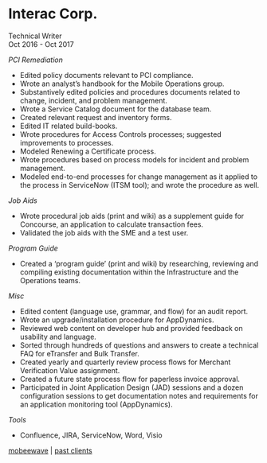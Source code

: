# Interac Corp.
Technical Writer  
Oct 2016 - Oct 2017  

*PCI Remediation*
* Edited policy documents relevant to PCI compliance.
* Wrote an analystʼs handbook for the Mobile Operations group.
* Substantively edited policies and procedures documents related to change, incident, and problem management.
* Wrote a Service Catalog document for the database team.
* Created relevant request and inventory forms.
* Edited IT related build-books.
* Wrote procedures for Access Controls processes; suggested improvements to processes.
* Modeled Renewing a Certificate process.
* Wrote procedures based on process models for incident and problem management.
* Modeled end-to-end processes for change management as it applied to the process in ServiceNow (ITSM tool); and wrote the procedure as well.

*Job Aids*
* Wrote procedural job aids (print and wiki) as a supplement guide for Concourse, an application to calculate
transaction fees.
* Validated the job aids with the SME and a test user.

*Program Guide*
* Created a ‘program guideʼ (print and wiki) by researching, reviewing and compiling existing documentation within
the Infrastructure and the Operations teams.

*Misc*
* Edited content (language use, grammar, and flow) for an audit report.
* Wrote an upgrade/installation procedure for AppDynamics.
* Reviewed web content on developer hub and provided feedback on usability and language.
* Sorted through hundreds of questions and answers to create a technical FAQ for eTransfer and Bulk Transfer.
* Created yearly and quarterly review process flows for Merchant Verification Value assignment.
* Created a future state process flow for paperless invoice approval.
* Participated in Joint Application Design (JAD) sessions and a dozen configuration sessions to get documentation
notes and requirements for an application monitoring tool (AppDynamics).

*Tools*
* Confluence, JIRA, ServiceNow, Word, Visio

[mobeewave](mobeewave.md) | [past clients](past_clients.md)